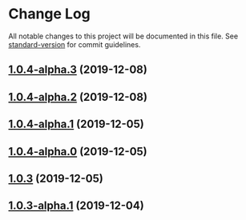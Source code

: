 # Change Log

All notable changes to this project will be documented in this file. See [standard-version](https://github.com/conventional-changelog/standard-version) for commit guidelines.

<a name="1.0.4-alpha.3"></a>
## [1.0.4-alpha.3](https://github.com/hackash/node-hk-zip/compare/v1.0.4-alpha.2...v1.0.4-alpha.3) (2019-12-08)



<a name="1.0.4-alpha.2"></a>
## [1.0.4-alpha.2](https://github.com/hackash/node-hk-zip/compare/v1.0.4-alpha.1...v1.0.4-alpha.2) (2019-12-08)



<a name="1.0.4-alpha.1"></a>
## [1.0.4-alpha.1](https://github.com/hackash/node-hk-zip/compare/v1.0.4-alpha.0...v1.0.4-alpha.1) (2019-12-05)



<a name="1.0.4-alpha.0"></a>
## [1.0.4-alpha.0](https://github.com/hackash/node-hk-zip/compare/v1.0.3-alpha.1...v1.0.4-alpha.0) (2019-12-05)



<a name="1.0.3"></a>
## [1.0.3](https://github.com/hackash/node-hk-zip/compare/v1.0.3-alpha.1...v1.0.3) (2019-12-05)



<a name="1.0.3-alpha.1"></a>
## [1.0.3-alpha.1](https://github.com/hackash/node-hk-zip/compare/v1.0.3-alpha.0...v1.0.3-alpha.1) (2019-12-04)
